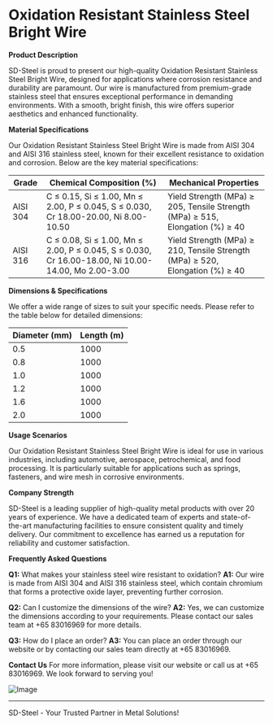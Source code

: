 # Oxidation Resistant Stainless Steel Bright Wire

**Product Description**

SD-Steel is proud to present our high-quality Oxidation Resistant Stainless Steel Bright Wire, designed for applications where corrosion resistance and durability are paramount. Our wire is manufactured from premium-grade stainless steel that ensures exceptional performance in demanding environments. With a smooth, bright finish, this wire offers superior aesthetics and enhanced functionality.

**Material Specifications**

Our Oxidation Resistant Stainless Steel Bright Wire is made from AISI 304 and AISI 316 stainless steel, known for their excellent resistance to oxidation and corrosion. Below are the key material specifications:

| Grade | Chemical Composition (%) | Mechanical Properties |
|-------|--------------------------|------------------------|
| AISI 304 | C ≤ 0.15, Si ≤ 1.00, Mn ≤ 2.00, P ≤ 0.045, S ≤ 0.030, Cr 18.00-20.00, Ni 8.00-10.50 | Yield Strength (MPa) ≥ 205, Tensile Strength (MPa) ≥ 515, Elongation (%) ≥ 40 |
| AISI 316 | C ≤ 0.08, Si ≤ 1.00, Mn ≤ 2.00, P ≤ 0.045, S ≤ 0.030, Cr 16.00-18.00, Ni 10.00-14.00, Mo 2.00-3.00 | Yield Strength (MPa) ≥ 210, Tensile Strength (MPa) ≥ 520, Elongation (%) ≥ 40 |

**Dimensions & Specifications**

We offer a wide range of sizes to suit your specific needs. Please refer to the table below for detailed dimensions:

| Diameter (mm) | Length (m) |
|---------------|------------|
| 0.5           | 1000       |
| 0.8           | 1000       |
| 1.0           | 1000       |
| 1.2           | 1000       |
| 1.6           | 1000       |
| 2.0           | 1000       |

**Usage Scenarios**

Our Oxidation Resistant Stainless Steel Bright Wire is ideal for use in various industries, including automotive, aerospace, petrochemical, and food processing. It is particularly suitable for applications such as springs, fasteners, and wire mesh in corrosive environments.

**Company Strength**

SD-Steel is a leading supplier of high-quality metal products with over 20 years of experience. We have a dedicated team of experts and state-of-the-art manufacturing facilities to ensure consistent quality and timely delivery. Our commitment to excellence has earned us a reputation for reliability and customer satisfaction.

**Frequently Asked Questions**

**Q1:** What makes your stainless steel wire resistant to oxidation?
**A1:** Our wire is made from AISI 304 and AISI 316 stainless steel, which contain chromium that forms a protective oxide layer, preventing further corrosion.

**Q2:** Can I customize the dimensions of the wire?
**A2:** Yes, we can customize the dimensions according to your requirements. Please contact our sales team at +65 83016969 for more details.

**Q3:** How do I place an order?
**A3:** You can place an order through our website or by contacting our sales team directly at +65 83016969.

**Contact Us**
For more information, please visit our website or call us at +65 83016969. We look forward to serving you!

![Image](https://github.com/user-attachments/assets/2567258e-e124-4816-932d-1809bd27ef0b)

---

SD-Steel - Your Trusted Partner in Metal Solutions!